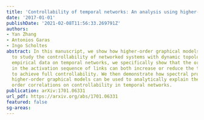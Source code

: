 ```yaml
---
title: 'Controllability of temporal networks: An analysis using higher-order networks'
date: '2017-01-01'
publishDate: '2021-02-08T11:56:33.269791Z'
authors:
- Yan Zhang
- Antonios Garas
- Ingo Scholtes
abstract: In this manuscript, we show how higher-order graphical models can be applied
  to study the controllability of networked systems with dynamic topologies. Studying
  empirical data on temporal networks, we specifically show that the order correlations
  in the activation sequence of links can both increase or reduce the time needed
  to achieve full controllability. We then demonstrate how spectral properties of
  higher-order graphical models can be used to analytically explain the effect of
  order correlations on controllability in temporal networks.
publication: arXiv:1701.06331
url_pdf: https://arxiv.org/abs/1701.06331
featured: false
sg-areas:
---
```

